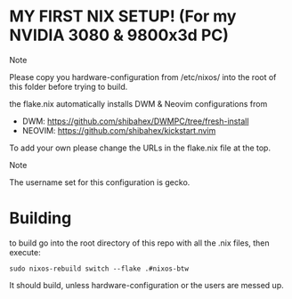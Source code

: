 # MY FIRST NIX SETUP! (For my NVIDIA 3080 & 9800x3d PC)

> [!NOTE]
>Please copy you hardware-configuration from /etc/nixos/ into the root of this folder before trying to build.

the flake.nix automatically installs DWM & Neovim configurations from

- DWM: https://github.com/shibahex/DWMPC/tree/fresh-install
- NEOVIM: https://github.com/shibahex/kickstart.nvim

To add your own please change the URLs in the flake.nix file at the top.

> [!NOTE]
>The username set for this configuration is gecko.

# Building
to build go into the root directory of this repo with all the .nix files, then execute:
```
sudo nixos-rebuild switch --flake .#nixos-btw
```
It should build, unless hardware-configuration or the users are messed up.

